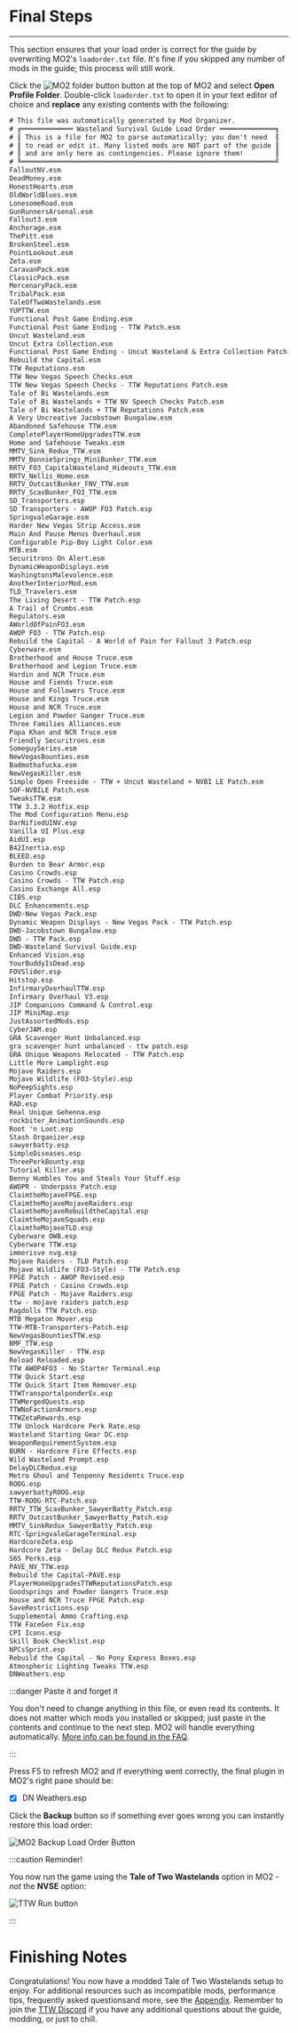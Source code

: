 ﻿# Final Steps
---

This section ensures that your load order is correct for the guide by overwriting 
MO2's `loadorder.txt` file. It's fine if you skipped any number of mods in the guide; 
this process will still work.

Click the ![MO2 folder button](../static/img/mo2%20folders.webp) button at the top of MO2 and select
**Open Profile Folder**. Double-click `loadorder.txt` to open it in your text editor of choice and
**replace** any existing contents with the following:

```txt title="C:\Users\<YOUR USERNAME>\AppData\Local\ModOrganizer\TTW\profiles\Default\loadorder.txt"
# This file was automatically generated by Mod Organizer.
# ╔═════════════ Wasteland Survival Guide Load Order ══════════════╗
# ║ This is a file for MO2 to parse automatically; you don't need  ║
# ║ to read or edit it. Many listed mods are NOT part of the guide ║
# ║ and are only here as contingencies. Please ignore them!        ║
# ╚════════════════════════════════════════════════════════════════╝ 
FalloutNV.esm
DeadMoney.esm
HonestHearts.esm
OldWorldBlues.esm
LonesomeRoad.esm
GunRunnersArsenal.esm
Fallout3.esm
Anchorage.esm
ThePitt.esm
BrokenSteel.esm
PointLookout.esm
Zeta.esm
CaravanPack.esm
ClassicPack.esm
MercenaryPack.esm
TribalPack.esm
TaleOfTwoWastelands.esm
YUPTTW.esm
Functional Post Game Ending.esm
Functional Post Game Ending - TTW Patch.esm
Uncut Wasteland.esm
Uncut Extra Collection.esm
Functional Post Game Ending - Uncut Wasteland & Extra Collection Patch.esm
Rebuild the Capital.esm
TTW Reputations.esm
TTW New Vegas Speech Checks.esm
TTW New Vegas Speech Checks - TTW Reputations Patch.esm
Tale of Bi Wastelands.esm
Tale of Bi Wastelands + TTW NV Speech Checks Patch.esm
Tale of Bi Wastelands + TTW Reputations Patch.esm
A Very Uncreative Jacobstown Bungalow.esm
Abandoned Safehouse TTW.esm
CompletePlayerHomeUpgradesTTW.esm
Home and Safehouse Tweaks.esm
MMTV_Sink_Redux_TTW.esm
MMTV_BonnieSprings_MiniBunker_TTW.esm
RRTV_FO3_CapitalWasteland_Hideouts_TTW.esm
RRTV_Nellis_Home.esm
RRTV_OutcastBunker_FNV_TTW.esm
RRTV_ScavBunker_FO3_TTW.esm
SD_Transporters.esp
SD Transporters - AWOP FO3 Patch.esp
SpringvaleGarage.esm
Harder New Vegas Strip Access.esm
Main And Pause Menus Overhaul.esm
Configurable Pip-Boy Light Color.esm
MTB.esm
Securitrons On Alert.esm
DynamicWeaponDisplays.esm
WashingtonsMalevolence.esm
AnotherInteriorMod.esm
TLD_Travelers.esm
The Living Desert - TTW Patch.esp
A Trail of Crumbs.esm
Regulators.esm
AWorldOfPainFO3.esm
AWOP FO3 - TTW Patch.esp
Rebuild the Capital - A World of Pain for Fallout 3 Patch.esp
Cyberware.esm
Brotherhood and House Truce.esm
Brotherhood and Legion Truce.esm
Hardin and NCR Truce.esm
House and Fiends Truce.esm
House and Followers Truce.esm
House and Kings Truce.esm
House and NCR Truce.esm
Legion and Powder Ganger Truce.esm
Three Families Alliances.esm
Papa Khan and NCR Truce.esm
Friendly Securitrons.esm
SomeguySeries.esm
NewVegasBounties.esm
Badmothafucka.esm
NewVegasKiller.esm
Simple Open Freeside - TTW + Uncut Wasteland + NVBI LE Patch.esm
SOF-NVBILE Patch.esm
TweaksTTW.esm
TTW 3.3.2 Hotfix.esp
The Mod Configuration Menu.esp
DarNifiedUINV.esp
Vanilla UI Plus.esp
AidUI.esp
B42Inertia.esp
BLEED.esp
Burden to Bear Armor.esp
Casino Crowds.esp
Casino Crowds - TTW Patch.esp
Casino Exchange All.esp
CIBS.esp
DLC Enhancements.esp
DWD-New Vegas Pack.esp
Dynamic Weapon Displays - New Vegas Pack - TTW Patch.esp
DWD-Jacobstown Bungalow.esp
DWD - TTW Pack.esp
DWD-Wasteland Survival Guide.esp
Enhanced Vision.esp
YourBuddyIsDead.esp
FOVSlider.esp
Hitstop.esp
InfirmaryOverhaulTTW.esp
Infirmary Overhaul V3.esp
JIP Companions Command & Control.esp
JIP MiniMap.esp
JustAssortedMods.esp
CyberJAM.esp
GRA Scavenger Hunt Unbalanced.esp
gra scavenger hunt unbalanced - ttw patch.esp
GRA Unique Weapons Relocated - TTW Patch.esp
Little More Lamplight.esp
Mojave Raiders.esp
Mojave Wildlife (FO3-Style).esp
NoPeepSights.esp
Player Combat Priority.esp
RAD.esp
Real Unique Gehenna.esp
rockbiter_AnimationSounds.esp
Root 'n Loot.esp
Stash Organizer.esp
sawyerbatty.esp
SimpleDiseases.esp
ThreePerkBounty.esp
Tutorial Killer.esp
Benny Humbles You and Steals Your Stuff.esp
AWOPR - Underpass Patch.esp
ClaimtheMojaveFPGE.esp
ClaimtheMojaveMojaveRaiders.esp
ClaimtheMojaveRebuildtheCapital.esp
ClaimtheMojaveSquads.esp
ClaimtheMojaveTLD.esp
Cyberware OWB.esp
Cyberware TTW.esp
immerisve nvg.esp
Mojave Raiders - TLD Patch.esp
Mojave Wildlife (FO3-Style) - TTW Patch.esp
FPGE Patch - AWOP Revised.esp
FPGE Patch - Casino Crowds.esp
FPGE Patch - Mojave Raiders.esp
ttw - mojave raiders patch.esp
Ragdolls TTW Patch.esp
MTB Megaton Mover.esp
TTW-MTB-Transporters-Patch.esp
NewVegasBountiesTTW.esp
BMF_TTW.esp
NewVegasKiller - TTW.esp
Reload Reloaded.esp
TTW AWOP4FO3 - No Starter Terminal.esp
TTW Quick Start.esp
TTW Quick Start Item Remover.esp
TTWTransportalponderEx.esp
TTWMergedQuests.esp
TTWNoFactionArmors.esp
TTWZetaRewards.esp
TTW Unlock Hardcore Perk Rate.esp
Wasteland Starting Gear DC.esp
WeaponRequirementSystem.esp
BURN - Hardcore Fire Effects.esp
Wild Wasteland Prompt.esp
DelayDLCRedux.esp
Metro Ghoul and Tenpenny Residents Truce.esp
ROOG.esp
sawyerbattyROOG.esp
TTW-ROOG-RTC-Patch.esp
RRTV_TTW_ScavBunker_SawyerBatty_Patch.esp
RRTV_OutcastBunker_SawyerBatty_Patch.esp
MMTV_SinkRedux_SawyerBatty_Patch.esp
RTC-SpringvaleGarageTerminal.esp
HardcoreZeta.esp
Hardcore Zeta - Delay DLC Redux Patch.esp
S6S Perks.esp
PAVE_NV_TTW.esp
Rebuild the Capital-PAVE.esp
PlayerHomeUpgradesTTWReputationsPatch.esp
Goodsprings and Powder Gangers Truce.esp
House and NCR Truce FPGE Patch.esp
SaveRestrictions.esp
Supplemental Ammo Crafting.esp
TTW FaceGen Fix.esp
CPI Icons.esp
Skill Book Checklist.esp
NPCsSprint.esp
Rebuild the Capital - No Pony Express Boxes.esp
Atmospheric Lighting Tweaks TTW.esp
DNWeathers.esp
```

:::danger Paste it and forget it

You don't need to change anything in this file, or even read its contents. It does not matter which
mods you installed or skipped; just paste in the contents and continue to the next step. MO2 will handle
everything automatically. [More info can be found in the FAQ](faq#loadordertxt-has-mods-i-didnt-install).

:::

Press F5 to refresh MO2 and if everything went correctly, the final plugin in MO2's right pane should be:

- [x] DN Weathers.esp

Click the **Backup** button so if something ever goes wrong
you can instantly restore this load order:

![MO2 Backup Load Order Button](../static/img/backup.png)

:::caution Reminder!

You now run the game using the **Tale of Two Wastelands** option in MO2 - *not* the **NVSE** option:

![TTW Run button](../static/img/TTWrun.webp)

:::


# Finishing Notes

Congratulations! You now have a modded Tale of Two Wastelands setup to enjoy. For additional resources such as
incompatible mods, performance tips, frequently asked questionsand more, see the [Appendix](appendix). Remember
to join the [TTW Discord](https://discord.gg/taleoftwowastelands) if you have any additional questions about the
guide, modding, or just to chill.
